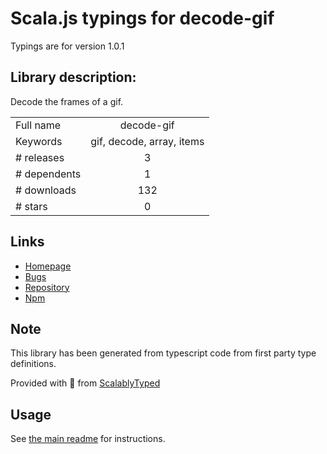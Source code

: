 
# Scala.js typings for decode-gif

Typings are for version 1.0.1

## Library description:
Decode the frames of a gif.

|                    |                 |
| ------------------ | :-------------: |
| Full name          | decode-gif |
| Keywords           | gif, decode, array, items |
| # releases         | 3 |
| # dependents       | 1 |
| # downloads        | 132 |
| # stars            | 0 |

## Links
- [Homepage](https://github.com/Richienb/decode-gif#readme)
- [Bugs](https://github.com/Richienb/decode-gif/issues)
- [Repository](https://github.com/Richienb/decode-gif)
- [Npm](https://www.npmjs.com/package/decode-gif)
    


## Note
This library has been generated from typescript code from first party type definitions.

Provided with :purple_heart: from [ScalablyTyped](https://github.com/oyvindberg/ScalablyTyped)

## Usage
See [the main readme](../../readme.md) for instructions.


